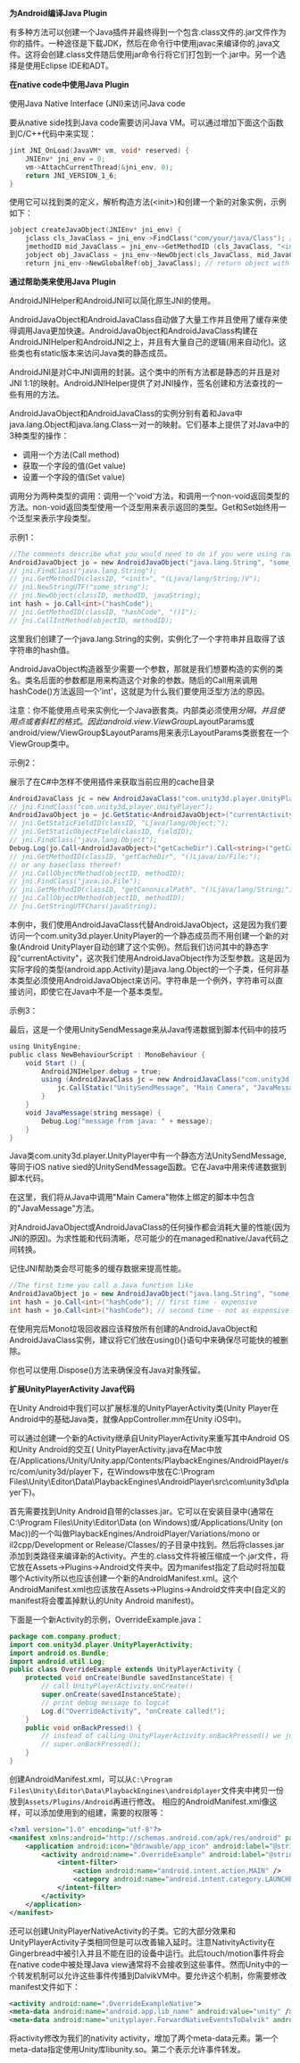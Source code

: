 **为Android编译Java Plugin**

有多种方法可以创建一个Java插件并最终得到一个包含.class文件的.jar文件作为你的插件。一种途径是下载JDK，然后在命令行中使用javac来编译你的.java文件。这将会创建.class文件随后使用jar命令行将它们打包到一个.jar中。另一个选择是使用Eclipse IDE和ADT。

**在native code中使用Java Plugin**

使用Java Native Interface (JNI)来访问Java code

要从native side找到Java code需要访问Java VM。可以通过增加下面这个函数到C/C++代码中来实现：

``` cpp
jint JNI_OnLoad(JavaVM* vm, void* reserved) {    
    JNIEnv* jni_env = 0;    
    vm->AttachCurrentThread(&jni_env, 0);    
    return JNI_VERSION_1_6;
}
```

使用它可以找到类的定义，解析构造方法(&lt;init&gt;)和创建一个新的对象实例，示例如下：

``` cpp
jobject createJavaObject(JNIEnv* jni_env) {    
    jclass cls_JavaClass = jni_env->FindClass("com/your/java/Class"); // find class definition    
    jmethodID mid_JavaClass = jni_env->GetMethodID (cls_JavaClass, "<init>", "()V"); // find constructor method    
    jobject obj_JavaClass = jni_env->NewObject(cls_JavaClass, mid_JavaClass); // create object instance    
    return jni_env->NewGlobalRef(obj_JavaClass); // return object with a global reference }
```

**通过帮助类来使用Java Plugin**

AndroidJNIHelper和AndroidJNI可以简化原生JNI的使用。

AndroidJavaObject和AndroidJavaClass自动做了大量工作并且使用了缓存来使得调用Java更加快速。AndroidJavaObject和AndroidJavaClass构建在AndroidJNIHelper和AndroidJNI之上，并且有大量自己的逻辑(用来自动化)。这些类也有static版本来访问Java类的静态成员。

AndroidJNI是对C中JNI调用的封装。这个类中的所有方法都是静态的并且是对JNI 1:1的映射。AndroidJNIHelper提供了对JNI操作，签名创建和方法查找的一些有用的方法。

AndroidJavaObject和AndroidJavaClass的实例分别有着和Java中java.lang.Object和java.lang.Class一对一的映射。它们基本上提供了对Java中的3种类型的操作：

-   调用一个方法(Call method)
-   获取一个字段的值(Get value)
-   设置一个字段的值(Set value)

调用分为两种类型的调用：调用一个'void'方法，和调用一个non-void返回类型的方法。non-void返回类型使用一个泛型用来表示返回的类型。Get和Set始终用一个泛型来表示字段类型。

示例1：

``` csharp
//The comments describe what you would need to do if you were using raw JNI
AndroidJavaObject jo = new AndroidJavaObject("java.lang.String", "some_string");
// jni.FindClass("java.lang.String");
// jni.GetMethodID(classID, "<init>", "(Ljava/lang/String;)V");
// jni.NewStringUTF("some_string");
// jni.NewObject(classID, methodID, javaString);
int hash = jo.Call<int>("hashCode");
// jni.GetMethodID(classID, "hashCode", "()I");
// jni.CallIntMethod(objectID, methodID);
```

这里我们创建了一个java.lang.String的实例，实例化了一个字符串并且取得了该字符串的hash值。

AndroidJavaObject构造器至少需要一个参数，那就是我们想要构造的实例的类名。类名后面的参数都是用来构造这个对象的参数。随后的Call用来调用hashCode()方法返回一个'int'，这就是为什么我们要使用泛型方法的原因。

注意：你不能使用点号来实例化一个Java嵌套类。内部类必须使用$分隔，并且使用点或者斜杠的格式。因此android.view.ViewGroup$LayoutParams或 android/view/ViewGroup$LayoutParams用来表示LayoutParams类嵌套在一个ViewGroup类中。

示例2：

展示了在C\#中怎样不使用插件来获取当前应用的cache目录

``` csharp
AndroidJavaClass jc = new AndroidJavaClass("com.unity3d.player.UnityPlayer");
// jni.FindClass("com.unity3d.player.UnityPlayer");
AndroidJavaObject jo = jc.GetStatic<AndroidJavaObject>("currentActivity");
// jni.GetStaticFieldID(classID, "Ljava/lang/Object;");
// jni.GetStaticObjectField(classID, fieldID);
// jni.FindClass("java.lang.Object");
Debug.Log(jo.Call<AndroidJavaObject>("getCacheDir").Call<string>("getCanonicalPath"));
// jni.GetMethodID(classID, "getCacheDir", "()Ljava/io/File;");
// or any baseclass thereof!
// jni.CallObjectMethod(objectID, methodID);
// jni.FindClass("java.io.File");
// jni.GetMethodID(classID, "getCanonicalPath", "()Ljava/lang/String;");
// jni.CallObjectMethod(objectID, methodID);
// jni.GetStringUTFChars(javaString);
```

本例中，我们使用AndroidJavaClass代替AndroidJavaObject，这是因为我们要访问一个com.unity3d.player.UnityPlayer的一个静态成员而不用创建一个新的对象(Android UnityPlayer自动创建了这个实例)。然后我们访问其中的静态字段"currentActivity"，这次我们使用AndroidJavaObject作为泛型参数。这是因为实际字段的类型(android.app.Activity)是java.lang.Object的一个子类，任何非基本类型必须使用AndroidJavaObject来访问。字符串是一个例外，字符串可以直接访问，即使它在Java中不是一个基本类型。

示例3：

最后，这是一个使用UnitySendMessage来从Java传递数据到脚本代码中的技巧

``` csharp
using UnityEngine;
public class NewBehaviourScript : MonoBehaviour {    
    void Start () {        
        AndroidJNIHelper.debug = true;        
        using (AndroidJavaClass jc = new AndroidJavaClass("com.unity3d.player.UnityPlayer")) {            
            jc.CallStatic("UnitySendMessage", "Main Camera", "JavaMessage", "whoowhoo");        
        }    
    }    
    void JavaMessage(string message) {        
        Debug.Log("message from java: " + message);    
    }
}
```

Java类com.unity3d.player.UnityPlayer中有一个静态方法UnitySendMessage,等同于iOS native sied的UnitySendMessage函数。它在Java中用来传递数据到脚本代码。

在这里，我们将从Java中调用"Main Camera"物体上绑定的脚本中包含的"JavaMessage"方法。

对AndroidJavaObject或AndroidJavaClass的任何操作都会消耗大量的性能(因为JNI的原因)。为求性能和代码清晰，尽可能少的在managed和native/Java代码之间转换。

记住JNI帮助类会尽可能多的缓存数据来提高性能。

``` csharp
//The first time you call a Java function like
AndroidJavaObject jo = new AndroidJavaObject("java.lang.String", "some_string"); // somewhat expensive
int hash = jo.Call<int>("hashCode"); // first time - expensive
int hash = jo.Call<int>("hashCode"); // second time - not as expensive as we already know the java method and can call it directly
```

在使用完后Mono垃圾回收器应该释放所有创建的AndroidJavaObject和AndroidJavaClass实例，建议将它们放在using(){}语句中来确保尽可能快的被删除。

你也可以使用.Dispose()方法来确保没有Java对象残留。

**扩展UnityPlayerActivity Java代码**

在Unity Android中我们可以扩展标准的UnityPlayerActivity类(Unity Player在Android中的基础Java类，就像AppController.mm在Unity iOS中)。

可以通过创建一个新的Activity继承自UnityPlayerActivity来重写其中Android OS和Unity Android的交互( UnityPlayerActivity.java在Mac中放在/Applications/Unity/Unity.app/Contents/PlaybackEngines/AndroidPlayer/src/com/unity3d/player下，在Windows中放在C:\\Program Files\\Unity\\Editor\\Data\\PlaybackEngines\\AndroidPlayer\\src\\com\\unity3d\\player下)。

首先需要找到Unity Android自带的classes.jar。它可以在安装目录中(通常在C:\\Program Files\\Unity\\Editor\\Data (on Windows)或/Applications/Unity (on Mac))的一个叫做PlaybackEngines/AndroidPlayer/Variations/mono or il2cpp/Development or Release/Classes/的子目录中找到。然后将classes.jar添加到类路径来编译新的Activity。产生的.class文件将被压缩成一个.jar文件，将它放在Assets-&gt;Plugins-&gt;Android文件夹中。因为manifest指定了启动时将加载哪个Activity所以也应该创建一个新的AndroidManifest.xml。这个AndroidManifest.xml也应该放在Assets-&gt;Plugins-&gt;Android文件夹中(自定义的manifest将会覆盖掉默认的Unity Android manifest)。

下面是一个新Activity的示例，OverrideExample.java：

``` java
package com.company.product;
import com.unity3d.player.UnityPlayerActivity;
import android.os.Bundle;
import android.util.Log;
public class OverrideExample extends UnityPlayerActivity {    
    protected void onCreate(Bundle savedInstanceState) {        
        // call UnityPlayerActivity.onCreate() 
        super.onCreate(savedInstanceState);        
        // print debug message to logcat        
        Log.d("OverrideActivity", "onCreate called!");    
    }    
    public void onBackPressed() {        
        // instead of calling UnityPlayerActivity.onBackPressed() we just ignore the back button event        
        // super.onBackPressed();    
    }
}
```

创建AndroidManifest.xml，可以从`C:\Program Files\Unity\Editor\Data\PlaybackEngines\androidplayer`文件夹中拷贝一份放到`Assets/Plugins/Android`再进行修改。
相应的AndroidManifest.xml像这样，可以添加使用到的组建，需要的权限等：

``` xml
<?xml version="1.0" encoding="utf-8"?>
<manifest xmlns:android="http://schemas.android.com/apk/res/android" package="com.company.product">
    <application android:icon="@drawable/app_icon" android:label="@string/app_name">
        <activity android:name=".OverrideExample" android:label="@string/app_name" android:configChanges="fontScale|keyboard|keyboardHidden|locale|mnc|mcc|navigation|orientation|screenLayout|screenSize|smallestScreenSize|uiMode|touchscreen">
            <intent-filter>
                <action android:name="android.intent.action.MAIN" />
                <category android:name="android.intent.category.LAUNCHER" />
            </intent-filter>
        </activity>
    </application>
</manifest>
```

还可以创建UnityPlayerNativeActivity的子类。它的大部分效果和UnityPlayerActivity子类相同但是可以改善输入延时。注意NativityActivity在Gingerbread中被引入并且不能在旧的设备中运行。此后touch/motion事件将会在native code中被处理Java view通常将不会接收到这些事件。然而Unity中的一个转发机制可以允许这些事件传播到DalvikVM中。要允许这个机制，你需要修改manifest文件如下：

``` xml
<activity android:name=".OverrideExampleNative">
<meta-data android:name="android.app.lib_name" android:value="unity" /> 
<meta-data android:name="unityplayer.ForwardNativeEventsToDalvik" android:value="true" />
```

将activity修改为我们的nativity activity，增加了两个meta-data元素。第一个meta-data指定使用Unity库libunity.so。第二个表示允许事件转发。


